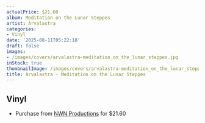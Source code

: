 ```yaml
---
actualPrice: $21.60
album: Meditation on the Lunar Steppes
artist: Arvalastra
categories:
- Vinyl
date: '2025-08-11T05:22:18'
draft: false
images:
- /images/covers/arvalastra-meditation_on_the_lunar_steppes.jpg
inStock: true
thumbnailImage: /images/covers/arvalastra-meditation_on_the_lunar_steppes-thumb.jpg
title: Arvalastra - Meditation on the Lunar Steppes
---
```


## Vinyl
* Purchase from [NWN Productions](http://shop.nwnprod.com/index.php?route=product/product&path=75&product_id=57305&sort=pd.name&order=ASC) for $21.60
